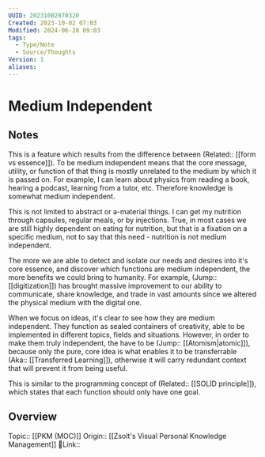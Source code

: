 ```yaml
---
UUID: 20231002070320
Created: 2023-10-02 07:03
Modified: 2024-06-28 09:03
tags:
  - Type/Note
  - Source/Thoughts
Version: 1
aliases: 
---
```


# Medium Independent

## Notes

This is a feature which results from the difference between (Related:: [[form vs essence]]). To be medium independent means that the core message, utility, or function of that thing is mostly unrelated to the medium by which it is passed on.
For example, I can learn about physics from reading a book, hearing a podcast, learning from a tutor, etc. Therefore knowledge is somewhat medium independent.

This is not limited to abstract or a-material things. I can get my nutrition through capsules, regular meals, or by injections. True, in most cases we are still highly dependent on eating for nutrition, but that is a fixation on a specific medium, not to say that this need - nutrition is not medium independent.

The more we are able to detect and isolate our needs and desires into it's core essence, and discover which functions are medium independent, the more benefits we could bring to humanity. For example, (Jump:: [[digitization]]) has brought massive improvement to our ability to communicate, share knowledge, and trade in vast amounts since we altered the physical medium with the digital one.

When we focus on ideas, it's clear to see how they are medium independent. They function as sealed containers of creativity, able to be implemented in different topics, fields and situations.
However, in order to make them truly independent, the have to be (Jump:: [[Atomism|atomic]]), because only the pure, core idea is what enables it to be transferrable (Aka:: [[Transferred Learning]]), otherwise it will carry redundant context that will prevent it from being useful.

This is similar to the programming concept of (Related:: [[SOLID principle]]), which states that each function should only have one goal.

## Overview
Topic:: [[PKM (MOC)]]
Origin:: [[Zsolt's Visual Personal Knowledge Management]]
🔗Link::
